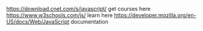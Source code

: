 https://download.cnet.com/s/javascript/ get courses here
https://www.w3schools.com/js/ learn here
https://developer.mozilla.org/en-US/docs/Web/JavaScript  documentation
